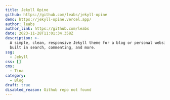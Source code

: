 ```yaml
---
title: Jekyll Opine
github: https://github.com/leabs/jekyll-opine
demo: https://jekyll-opine.vercel.app/
author: leabs
author_link: https://github.com/leabs
date: 2023-11-28T11:01:34.358Z
description: >-
  A simple, clean, responsive Jekyll theme for a blog or personal website with
  built in search, commenting, and more.
ssg:
  - Jekyll
css: []
cms:
  - Tina
category:
  - Blog
draft: true
disabled_reason: Github repo not found
---
```

